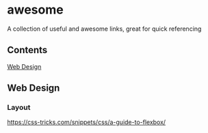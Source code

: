 # awesome
A collection of useful and awesome links, great for quick referencing

## Contents
[Web Design](#web-design)

## Web Design

### Layout
https://css-tricks.com/snippets/css/a-guide-to-flexbox/
